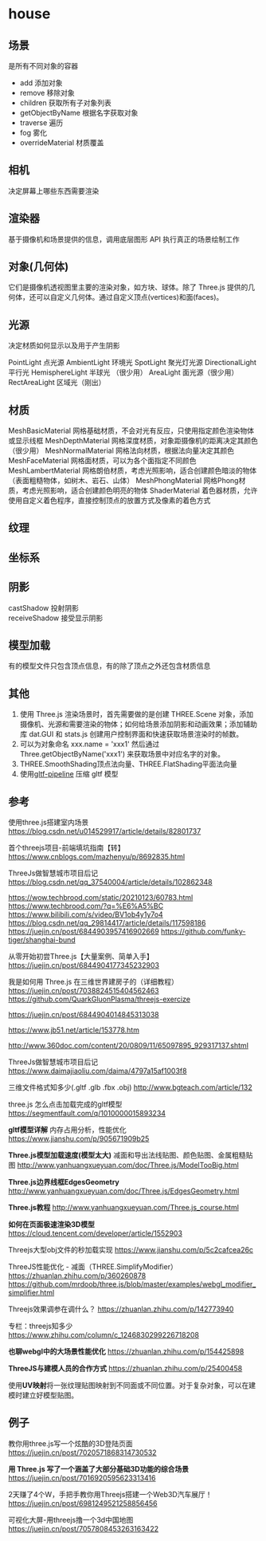 # house

## 场景

是所有不同对象的容器

- add 添加对象
- remove 移除对象
- children 获取所有子对象列表
- getObjectByName 根据名字获取对象
- traverse 遍历
- fog 雾化
- overrideMaterial 材质覆盖

## 相机

决定屏幕上哪些东西需要渲染

## 渲染器

基于摄像机和场景提供的信息，调用底层图形 API 执行真正的场景绘制工作

## 对象(几何体)

它们是摄像机透视图里主要的渲染对象，如方块、球体。除了 Three.js 提供的几何体，还可以自定义几何体。通过自定义顶点(vertices)和面(faces)。

## 光源

决定材质如何显示以及用于产生阴影

PointLight 点光源
AmbientLight 环境光 
SpotLight 聚光灯光源 
DirectionalLight 平行光 
HemisphereLight 半球光 （很少用）
AreaLight 面光源（很少用）
RectAreaLight 区域光（刚出）

## 材质

MeshBasicMaterial 网格基础材质，不会对光有反应，只使用指定颜色渲染物体或显示线框
MeshDepthMaterial 网格深度材质，对象距摄像机的距离决定其颜色（很少用）
MeshNormalMaterial 网格法向材质，根据法向量决定其颜色
MeshFaceMaterial 网格面材质，可以为各个面指定不同颜色
MeshLambertMaterial 网格朗伯材质，考虑光照影响，适合创建颜色暗淡的物体（表面粗糙物体，如树木、岩石、山体）
MeshPhongMaterial 网格Phong材质，考虑光照影响，适合创建颜色明亮的物体
ShaderMaterial 着色器材质，允许使用自定义着色程序，直接控制顶点的放置方式及像素的着色方式

## 纹理

## 坐标系

## 阴影

castShadow 投射阴影  
receiveShadow 接受显示阴影

## 模型加载
有的模型文件只包含顶点信息，有的除了顶点之外还包含材质信息

## 其他

1. 使用 Three.js 渲染场景时，首先需要做的是创建 THREE.Scene 对象，添加摄像机、光源和需要渲染的物体；如何给场景添加阴影和动画效果；添加辅助库 dat.GUI 和 stats.js 创建用户控制界面和快速获取场景渲染时的帧数。
2. 可以为对象命名 xxx.name = 'xxx1' 然后通过 Three.getObjectByName('xxx1') 来获取场景中对应名字的对象。
3. THREE.SmoothShading顶点法向量、THREE.FlatShading平面法向量
4. 使用[gltf-pipeline](https://www.npmjs.com/package/gltf-pipeline) 压缩 gltf 模型

## 参考
使用three.js搭建室内场景
https://blog.csdn.net/u014529917/article/details/82801737

首个threejs项目-前端填坑指南【转】
https://www.cnblogs.com/mazhenyu/p/8692835.html

ThreeJs做智慧城市项目后记
https://blog.csdn.net/qq_37540004/article/details/102862348

https://wow.techbrood.com/static/20210123/60783.html
https://www.techbrood.com/?q=%E6%A5%BC
https://www.bilibili.com/s/video/BV1ob4y1y7o4
https://blog.csdn.net/qq_29814417/article/details/117598186
https://juejin.cn/post/6844903957416902669 https://github.com/funky-tiger/shanghai-bund

从零开始初尝Three.js【大量案例、简单入手】
https://juejin.cn/post/6844904177345232903

我是如何用 Three.js 在三维世界建房子的（详细教程）
https://juejin.cn/post/7038824515404562463
https://github.com/QuarkGluonPlasma/threejs-exercize

https://juejin.cn/post/6844904014845313038

https://www.jb51.net/article/153778.htm

http://www.360doc.com/content/20/0809/11/65097895_929317137.shtml

ThreeJs做智慧城市项目后记
https://www.daimajiaoliu.com/daima/4797a15af1003f8

三维文件格式知多少(.gltf .glb .fbx .obj)
http://www.bgteach.com/article/132

three.js 怎么点击加载完成的gltf模型
https://segmentfault.com/q/1010000015893234

**gltf模型详解**
内存占用分析，性能优化
https://www.jianshu.com/p/905671909b25

**Three.js模型加载速度(模型太大)**
减面和导出法线贴图、颜色贴图、金属粗糙贴图
http://www.yanhuangxueyuan.com/doc/Three.js/ModelTooBig.html

**Three.js边界线框EdgesGeometry**
http://www.yanhuangxueyuan.com/doc/Three.js/EdgesGeometry.html

**Three.js教程**
http://www.yanhuangxueyuan.com/Three.js_course.html

**如何在页面极速渲染3D模型**
https://cloud.tencent.com/developer/article/1552903

Threejs大型obj文件的秒加载实现
https://www.jianshu.com/p/5c2cafcea26c

ThreeJS性能优化 - 减面（THREE.SimplifyModifier）
https://zhuanlan.zhihu.com/p/360260878
https://github.com/mrdoob/three.js/blob/master/examples/webgl_modifier_simplifier.html

Threejs效果调参在调什么？
https://zhuanlan.zhihu.com/p/142773940

专栏：threejs知多少
https://www.zhihu.com/column/c_1246830299226718208

**也聊webgl中的大场景性能优化**
https://zhuanlan.zhihu.com/p/154425898

**ThreeJS与建模人员的合作方式**
https://zhuanlan.zhihu.com/p/25400458

使用**UV映射**将一张纹理贴图映射到不同面或不同位置。对于复杂对象，可以在建模时建立好模型贴图。

## 例子

教你用three.js写一个炫酷的3D登陆页面
https://juejin.cn/post/7020571868314730532

**用 Three.js 写了一个涵盖了大部分基础3D功能的综合场景**
https://juejin.cn/post/7016920595623313416

2天赚了4个W，手把手教你用Threejs搭建一个Web3D汽车展厅！
https://juejin.cn/post/6981249521258856456

可视化大屏-用threejs撸一个3d中国地图
https://juejin.cn/post/7057808453263163422